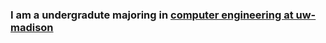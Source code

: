 ### I am a undergradute majoring in [computer engineering at uw-madison](https://guide.wisc.edu/undergraduate/engineering/electrical-computer-engineering/computer-engineering-bs/ "Computer Engineering, B.S. < University of Wisconsin-Madison")
